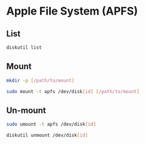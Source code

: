 # Apple File System (APFS)

## List

```sh
diskutil list
```

## Mount

```sh
mkdir -p [/path/to/mount]
```

```sh
sudo mount -t apfs /dev/disk[id] [/path/to/mount]
```

## Un-mount

```sh
sudo umount -t apfs /dev/disk[id]
```

```sh
diskutil unmount /dev/disk[id]
```
